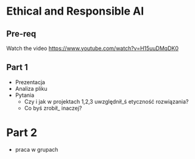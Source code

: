 # Ethical and Responsible AI

## Pre-req
Watch the video https://www.youtube.com/watch?v=H15uuDMqDK0

## Part 1
- Prezentacja
- Analiza pliku
- Pytania
  - Czy i jak w projektach 1,2,3 uwzględnił_ś etyczność rozwiązania?
  - Co byś zrobił_ inaczej?

# Part 2
- praca w grupach

